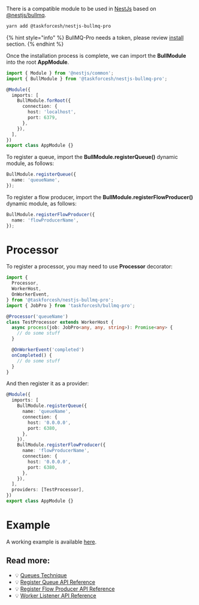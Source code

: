There is a compatible module to be used in [NestJs](https://github.com/nestjs/nest) based on [@nestjs/bullmq](https://www.npmjs.com/package/@nestjs/bullmq).

```bash
yarn add @taskforcesh/nestjs-bullmq-pro
```

{% hint style="info" %}
BullMQ-Pro needs a token, please review [install](https://docs.bullmq.io/bullmq-pro/install) section.
{% endhint %}

Once the installation process is complete, we can import the **BullModule** into the root **AppModule**.

```typescript
import { Module } from '@nestjs/common';
import { BullModule } from '@taskforcesh/nestjs-bullmq-pro';

@Module({
  imports: [
    BullModule.forRoot({
      connection: {
        host: 'localhost',
        port: 6379,
      },
    }),
  ],
})
export class AppModule {}
```

To register a queue, import the **BullModule.registerQueue()** dynamic module, as follows:

```typescript
BullModule.registerQueue({
  name: 'queueName',
});
```

To register a flow producer, import the **BullModule.registerFlowProducer()** dynamic module, as follows:

```typescript
BullModule.registerFlowProducer({
  name: 'flowProducerName',
});
```

# Processor

To register a processor, you may need to use **Processor** decorator:

```typescript
import {
  Processor,
  WorkerHost,
  OnWorkerEvent,
} from '@taskforcesh/nestjs-bullmq-pro';
import { JobPro } from 'taskforcesh/bullmq-pro';

@Processor('queueName')
class TestProcessor extends WorkerHost {
  async process(job: JobPro<any, any, string>): Promise<any> {
    // do some stuff
  }

  @OnWorkerEvent('completed')
  onCompleted() {
    // do some stuff
  }
}
```

And then register it as a provider:

```typescript
@Module({
  imports: [
    BullModule.registerQueue({
      name: 'queueName',
      connection: {
        host: '0.0.0.0',
        port: 6380,
      },
    }),
    BullModule.registerFlowProducer({
      name: 'flowProducerName',
      connection: {
        host: '0.0.0.0',
        port: 6380,
      },
    }),
  ],
  providers: [TestProcessor],
})
export class AppModule {}
```

# Example

A working example is available [here](https://github.com/taskforcesh/nestjs-bullmq-pro-example).

## Read more:

- 💡 [Queues Technique](https://docs.nestjs.com/techniques/queues)
- 💡 [Register Queue API Reference](https://nestjs.bullmq.pro/classes/BullModule.html#registerQueue)
- 💡 [Register Flow Producer API Reference](https://nestjs.bullmq.pro/classes/BullModule.html#registerFlowProducer)
- 💡 [Worker Listener API Reference](https://api.docs.bullmq.io/interfaces/v4.WorkerListener.html)
